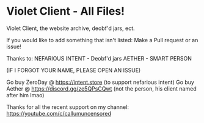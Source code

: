 # Violet Client - All Files!

Violet Client, the website archive, deobf'd jars, ect.

If you would like to add something that isn't listed:
Make a Pull request or an issue!

Thanks to:
NEFARIOUS INTENT - Deobf'd jars
AETHER - SMART PERSON

(IF I FORGOT YOUR NAME, PLEASE OPEN AN ISSUE)

Go buy ZeroDay @ https://intent.store (to support nefarious intent)
Go buy Aether @ https://discord.gg/ze5QPsCQwt (not the person, his client named after him lmao)

Thanks for all the recent support on my channel:
https://youtube.com/c/callumuncensored

